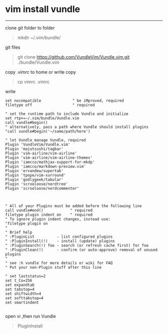 vim install vundle
======

------



clone git folder to folder 
> mkdir ~/.vim/bundle/

git files
> git clone https://github.com/VundleVim/Vundle.vim.git ./bundle/Vundle.vim


copy .vimrc to home or write
copy
> cp vimrc .vimrc

write
```
set nocompatible              " be iMproved, required
filetype off                  " required

" set the runtime path to include Vundle and initialize
set rtp+=~/.vim/bundle/Vundle.vim
call vundle#begin()
" alternatively, pass a path where Vundle should install plugins
"call vundle#begin('~/some/path/here')

" let Vundle manage Vundle, required
Plugin 'VundleVim/Vundle.vim'
Plugin 'majutsushi/tagbar'
Plugin 'vim-airline/vim-airline'
Plugin 'vim-airline/vim-airline-themes'
Plugin 'iamcco/mathjax-support-for-mkdp'
Plugin 'iamcco/markdown-preview.vim'
Plugin 'ervandew/supertab'
Plugin 'tpope/vim-surround'
Plugin 'godlygeek/tabular'
Plugin 'scrooloose/nerdtree'
Plugin 'scrooloose/nerdcommenter'



" All of your Plugins must be added before the following line
call vundle#end()            " required
filetype plugin indent on    " required
" To ignore plugin indent changes, instead use:
"filetype plugin on
"
" Brief help
" :PluginList          - list configured plugins
" :PluginInstall(!)    - install (update) plugins
" :PluginSearch(!) foo - search (or refresh cache first) for foo
" :PluginClean(!)      - confirm (or auto-approve) removal of unused plugins
"
" see :h vundle for more details or wiki for FAQ
" Put your non-Plugin stuff after this line

" set laststatus=2
set t_Co=256
set expandtab
set tabstop=4
set shiftwidth=4
set softtabstop=4
set smartindent


```




open vi ,then run Vundle
> PluginInstall


